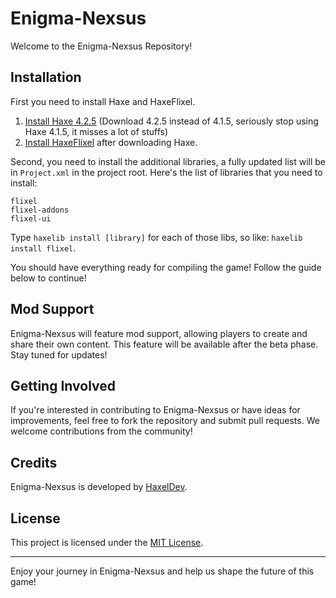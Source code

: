 # Enigma-Nexsus

Welcome to the Enigma-Nexsus Repository!

## Installation

First you need to install Haxe and HaxeFlixel.
1. [Install Haxe 4.2.5](https://haxe.org/download/version/4.2.5/) (Download 4.2.5 instead of 4.1.5, seriously stop using Haxe 4.1.5, it misses a lot of stuffs)
2. [Install HaxeFlixel](https://haxeflixel.com/documentation/install-haxeflixel/) after downloading Haxe.

Second, you need to install the additional libraries, a fully updated list will be in `Project.xml` in the project root. Here's the list of libraries that you need to install:
```
flixel
flixel-addons
flixel-ui
```
Type `haxelib install [library]` for each of those libs, so like: `haxelib install flixel`.

You should have everything ready for compiling the game! Follow the guide below to continue!

## Mod Support

Enigma-Nexsus will feature mod support, allowing players to create and share their own content. This feature will be available after the beta phase. Stay tuned for updates!

## Getting Involved

If you're interested in contributing to Enigma-Nexsus or have ideas for improvements, feel free to fork the repository and submit pull requests. We welcome contributions from the community!

## Credits

Enigma-Nexsus is developed by [HaxelDev](https://github.com/HaxelDev).

## License

This project is licensed under the [MIT License](LICENSE).

---

Enjoy your journey in Enigma-Nexsus and help us shape the future of this game!
